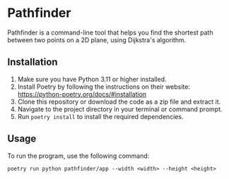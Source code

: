 # Pathfinder

Pathfinder is a command-line tool that helps you find the shortest path between two points on a 2D plane, using Dijkstra's algorithm.

## Installation

1. Make sure you have Python 3.11 or higher installed.
2. Install Poetry by following the instructions on their website: https://python-poetry.org/docs/#installation
3. Clone this repository or download the code as a zip file and extract it.
4. Navigate to the project directory in your terminal or command prompt.
5. Run `poetry install` to install the required dependencies.

## Usage

To run the program, use the following command:

```
poetry run python pathfinder/app --width <width> --height <height>
```
